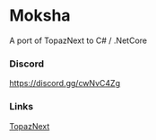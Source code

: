 # Moksha
A port of TopazNext to C# / .NetCore

### Discord
https://discord.gg/cwNvC4Zg

### Links
[TopazNext](https://github.com/topaz-next/topaz)
